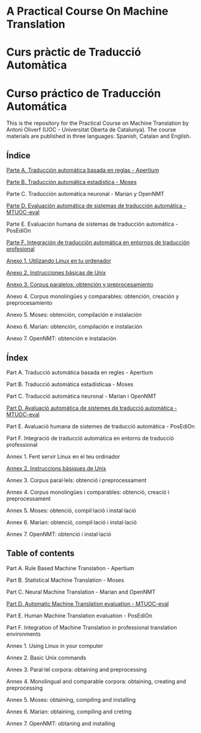 # A Practical Course On Machine Translation
# Curs pràctic de Traducció Automàtica
# Curso práctico de Traducción Automática

This is the repository for the Practical Course on Machine Translation by Antoni Oliverf (UOC - Universitat Oberta de Catalunya). The course materials are published in three languages: Spanish, Catalan and English.

## Índice

[Parte A. Traducción automática basada en reglas - Apertium](https://github.com/aoliverg/a_practical_course_on_machine_translation/wiki/Part-A.-Traducci%C3%B3-autom%C3%A0tica-basada-en-regles---Apertium)

[Parte B. Traducción automática estadística - Moses](https://github.com/aoliverg/a_practical_course_on_machine_translation/wiki/Parte-B.-Traducci%C3%B3n-autom%C3%A1tica-estad%C3%ADstica---Moses)

Parte C. Traducción automática neuronal - Marian y OpenNMT

[Parte D. Evaluación automática de sistemas de traducción automática - MTUOC-eval](https://github.com/aoliverg/a_practical_course_on_machine_translation/wiki/Parte-D.-Evaluaci%C3%B3n-autom%C3%A1tica-de-sistemas-de-traducci%C3%B3n-autom%C3%A1tica---MTUOC-eval)

Parte E. Evaluación humana de sistemas de traducción automática - PosEdiOn

[Parte F. Integración de traducción automática en entornos de traducción profesional](https://github.com/aoliverg/a_practical_course_on_machine_translation/wiki/F.-Integraci%C3%B3n-de-traducci%C3%B3n-autom%C3%A1tica-con-MTUOC-en-entornos-de-traducci%C3%B3n-profesional)

[Anexo 1. Utilizando Linux en tu ordenador](https://github.com/aoliverg/a_practical_course_on_machine_translation/wiki/Anexo-1.-Utilizando-Linux-en-tu-ordenador)

[Anexo 2. Instrucciones básicas de Unix](https://github.com/aoliverg/a_practical_course_on_machine_translation/wiki/Annex-2.-Instruccions-b%C3%A0siques-de-Unix)

[Anexo 3. Corpus paralelos: obtención y preprocesamiento](https://github.com/aoliverg/a_practical_course_on_machine_translation/wiki/Anexo-3.-Corpus-paralelos:-obtenci%C3%B3n-y-preprocesamiento)

Anexo 4. Corpus monolingües y comparables: obtención, creación y preprocesamiento

Anexo 5. Moses: obtención, compilación e instalación

Anexo 6. Marian: obtención, compilación e instalación

Anexo 7. OpenNMT: obtención e instalación

## Índex

Part A. Traducció automàtica basada en regles - Apertium

Part B. Traducció automàtica estadísticaa - Moses

Part C. Traducció automàtica neuronal - Marian i OpenNMT

[Part D. Avaluació automàtica de sistemes de traducció automàtica - MTUOC-eval](https://github.com/aoliverg/a_practical_course_on_machine_translation/wiki/Part-D.-Avaluaci%C3%B3-autom%C3%A0tica-de-sistemes-de-traducci%C3%B3-autom%C3%A0tica---MTUOC-eval)

Part E. Avaluació humana de sistemes de traducció automàtica - PosEdiOn

Part F. Integració de traducció automàtica en entorns de traducció professional

Annex 1. Fent servir Linux en el teu ordinador

[Annex 2. Instruccions bàsiques de Unix](https://github.com/aoliverg/a_practical_course_on_machine_translation/wiki/Anexo-2.-Instrucciones-b%C3%A1sicas-de-Unix)

Annex 3. Corpus paral·lels: obtenció i preprocessament

Annex 4. Corpus monolingües i comparables: obtenció, creació i preprocessament

Annex 5. Moses: obtenció, compil·lació i instal·lació

Annex 6. Marian: obtenció, compil·lació i instal·lació

Annex 7. OpenNMT: obtenció i instal·lació


## Table of contents

Part A. Rule Based Machine Translation - Apertium

Part B. Statistical Machine Translation - Moses

Part C. Neural Machine Translation - Marian and OpenNMT

[Part D. Automatic Machine Translation evaluation - MTUOC-eval](https://github.com/aoliverg/a_practical_course_on_machine_translation/wiki/Part-D.-Automatic-Machine-Translation-evaluation---MTUOC-eval)

Part E. Human Machine Translation evaluation - PosEdiOn

Part F. Integration of Machine Translation in professional translation environments

Annex 1. Using Linux in your computer

Annex 2. Basic Unix commands

Annex 3. Paral·lel corpora: obtaining and preprocessing

Annex 4. Monolingual and comparable corpora: obtaining, creating and preprocessing

Annex 5. Moses: obtaining, compiling and installing

Annex 6. Marian: obtaining, compiling and creting

Annex 7. OpenNMT: obtaning and installing








